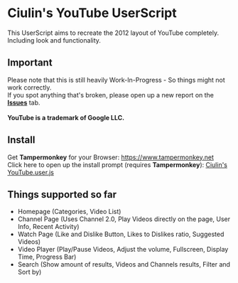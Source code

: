# Ciulin's YouTube UserScript

This UserScript aims to recreate the 2012 layout of YouTube completely. Including look and functionality.<br/>

## Important
Please note that this is still heavily Work-In-Progress - So things might not work correctly.<br/>
If you spot anything that's broken, please open up a new report on the [**Issues**](https://github.com/ciulinuwu/ciulin-s-youtube/issues/new/choose) tab.</br></br>
**YouTube is a trademark of Google LLC.**</br>

## Install
Get **Tampermonkey** for your Browser: https://www.tampermonkey.net<br/>
Click here to open up the install prompt (requires **Tampermonkey**): [Ciulin's YouTube.user.js](https://github.com/ciulinuwu/ciulin-s-youtube/raw/main/Ciulin's%20YouTube.user.js)

## Things supported so far
- Homepage (Categories, Video List)<br/>
- Channel Page (Uses Channel 2.0, Play Videos directly on the page, User Info, Recent Activity)</br>
- Watch Page (Like and Dislike Button, Likes to Dislikes ratio, Suggested Videos)</br>
- Video Player (Play/Pause Videos, Adjust the volume, Fullscreen, Display Time, Progress Bar)</br>
- Search (Show amount of results, Videos and Channels results, Filter and Sort by)

